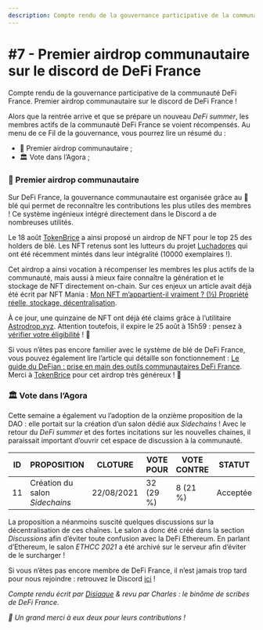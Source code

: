 ```yaml
---
description: Compte rendu de la gouvernance participative de la communauté DeFi France
---
```


# #7 - Premier airdrop communautaire sur le discord de DeFi France

Compte rendu de la gouvernance participative de la communauté DeFi France. Premier airdrop communautaire sur le discord de DeFi France !

Alors que la rentrée arrive et que se prépare un nouveau _DeFi summer_, les membres actifs de la communauté DeFi France se voient récompensés. Au menu de ce Fil de la gouvernance, vous pourrez lire un résumé du :

* 📢 Premier airdrop communautaire ;
* 🏛️ Vote dans l’Agora ;

### 📢 Premier airdrop communautaire <a href="#premier-airdrop-communautaire" id="premier-airdrop-communautaire"></a>

Sur DeFi France, la gouvernance communautaire est organisée grâce au 🌾 blé qui permet de reconnaître les contributions les plus utiles des membres ! Ce système ingénieux intégré directement dans le Discord a de nombreuses utilités.

Le 18 août [TokenBrice](https://twitter.com/TokenBrice) a ainsi proposé un airdrop de NFT pour le top 25 des holders de blé. Les NFT retenus sont les lutteurs du projet [Luchadores](https://luchadores.io/) qui ont été récemment mintés dans leur intégralité (10000 exemplaires !).

Cet airdrop a ainsi vocation à récompenser les membres les plus actifs de la communauté, mais aussi à mieux faire connaître la génération et le stockage de NFT directement on-chain. Sur ces enjeux un article avait déjà été écrit par NFT Mania : [Mon NFT m’appartient-il vraiment ? (½) Propriété réelle, stockage, décentralisation](https://nft-mania.io/2021/05/mon-nft-mappartient-il-vraiment-%C2%BD-propriete-reelle-stockage-decentralisation/).

À ce jour, une quinzaine de NFT ont déjà été claims grâce à l’utilitaire [Astrodrop.xyz](https://twitter.com/TokenBrice/status/1428000290574422021). Attention toutefois, il expire le 25 août à 15h59 : pensez à [vérifier votre éligibilité](https://astrodrop.xyz/claim/QmPszTV9cFDdC3owxzbS6nxzqqU1LbeHZ6x3SfuqjpaYS5) ! 🧐

Si vous n’êtes pas encore familier avec le système de blé de DeFi France, vous pouvez également lire l’article qui détaille son fonctionnement : [Le guide du DeFian : prise en main des outils communautaires DeFi France](https://tokenbrice.xyz/fr/guide-defian/#incitation--les-bases-du--bl%C3%A9). Merci à [TokenBrice](https://twitter.com/TokenBrice) pour cet airdrop très généreux ! 🙏

### 🏛️ Vote dans l’Agora <a href="#vote-dans-lagora" id="vote-dans-lagora"></a>

Cette semaine a également vu l’adoption de la onzième proposition de la DAO : elle portait sur la création d’un salon dédié aux _Sidechains_ ! Avec le retour du _DeFi summer_ et des fortes incitations sur les nouvelles chaines, il paraissait important d’ouvrir cet espace de discussion à la communauté.

| ID | PROPOSITION                    | CLOTURE    | VOTE POUR | VOTE CONTRE | STATUT   |
| -- | ------------------------------ | ---------- | --------- | ----------- | -------- |
| 11 | Création du salon _Sidechains_ | 22/08/2021 | 32 (29 %) | 8 (21 %)    | Acceptée |

La proposition a néanmoins suscité quelques discussions sur la décentralisation de ces chaînes. Le salon a donc été créé dans la section _Discussions_ afin d’éviter toute confusion avec la DeFi Ethereum. En parlant d’Ethereum, le salon _ETHCC 2021_ a été archivé sur le serveur afin d’éviter de le surcharger !

Si vous n’êtes pas encore membre de DeFi France, il n’est jamais trop tard pour nous rejoindre : retrouvez le Discord [ici](https://discord.gg/GuzNkFnZb4) !

_Compte rendu écrit par_ [_Disiaque_](https://twitter.com/disiaque\_crypto) _& revu par Charles : le binôme de scribes de DeFi France._

_🙏 Un grand merci à eux deux pour leurs contributions !_
